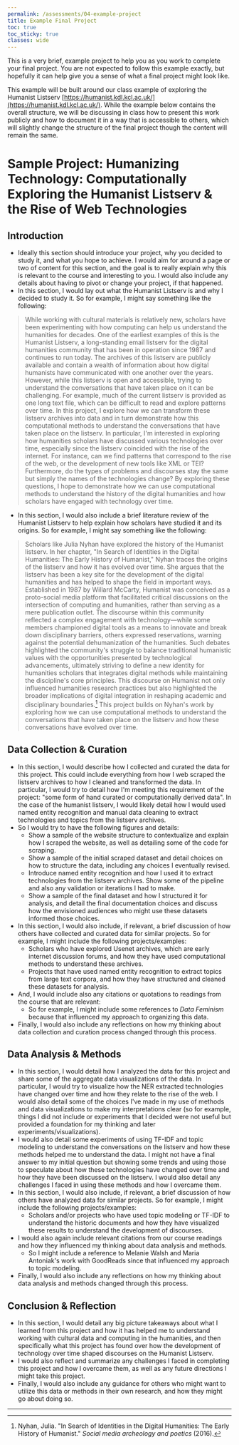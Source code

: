 ```yaml
---
permalink: /assessments/04-example-project
title: Example Final Project
toc: true
toc_sticky: true
classes: wide
---
```


This is a very brief, example project to help you as you work to complete your final project. You are not expected to follow this example exactly, but hopefully it can help give you a sense of what a final project might look like.

This example will be built around our class example of exploring the Humanist Listserv [https://humanist.kdl.kcl.ac.uk/](https://humanist.kdl.kcl.ac.uk/). While the example below contains the overall structure, we will be discussing in class how to present this work publicly and how to document it in a way that is accessible to others, which will slightly change the structure of the final project though the content will remain the same.

# Sample Project: Humanizing Technology: Computationally Exploring the Humanist Listserv & the Rise of Web Technologies

## Introduction

- Ideally this section should introduce your project, why you decided to study it, and what you hope to achieve. I would aim for around a page or two of content for this section, and the goal is to really explain why this is relevant to the course and interesting to you. I would also include any details about having to pivot or change your project, if that happened.
- In this section, I would lay out what the Humanist Listserv is and why I decided to study it. So for example, I might say something like the following:

> While working with cultural materials is relatively new, scholars have been experimenting with how computing can help us understand the humanities for decades. One of the earliest examples of this is the Humanist Listserv, a long-standing email listserv for the digital humanities community that has been in operation since 1987 and continues to run today. The archives of this listserv are publicly available and contain a wealth of information about how digital humanists have communicated with one another over the years. However, while this listserv is open and accessible, trying to understand the conversations that have taken place on it can be challenging. For example, much of the current listserv is provided as one long text file, which can be difficult to read and explore patterns over time. In this project, I explore how we can transform these listserv archives into data and in turn demonstrate how this  computational methods to understand the conversations that have taken place on the listserv.
> In particular, I'm interested in exploring how humanities scholars have discussed various technologies over time, especially since the listserv coincided with the rise of the internet. For instance, can we find patterns that correspond to the rise of the web, or the development of new tools like XML or TEI? Furthermore, do the types of problems and discourses stay the same but simply the names of the technologies change? By exploring these questions, I hope to demonstrate how we can use computational methods to understand the history of the digital humanities and how scholars have engaged with technology over time.

- In this section, I would also include a brief literature review of the Humanist Listserv to help explain how scholars have studied it and its origins. So for example, I might say something like the following:

> Scholars like Julia Nyhan have explored the history of the Humanist listserv. In her chapter, "In Search of Identities in the Digital Humanities: The Early History of Humanist," Nyhan traces the origins of the listserv and how it has evolved over time. She argues that the listserv has been a key site for the development of the digital humanities and has helped to shape the field in important ways. Established in 1987 by Willard McCarty, Humanist was conceived as a proto-social media platform that facilitated critical discussions on the intersection of computing and humanities, rather than serving as a mere publication outlet. The discourse within this community reflected a complex engagement with technology—while some members championed digital tools as a means to innovate and break down disciplinary barriers, others expressed reservations, warning against the potential dehumanization of the humanities. Such debates highlighted the community's struggle to balance traditional humanistic values with the opportunities presented by technological advancements, ultimately striving to define a new identity for humanities scholars that integrates digital methods while maintaining the discipline's core principles. This discourse on Humanist not only influenced humanities research practices but also highlighted the broader implications of digital integration in reshaping academic and disciplinary boundaries.[^nyhan]
> This project builds on Nyhan's work by exploring how we can use computational methods to understand the conversations that have taken place on the listserv and how these conversations have evolved over time.


## Data Collection & Curation

- In this section, I would describe how I collected and curated the data for this project. This could include everything from how I web scraped the listserv archives to how I cleaned and transformed the data. In particular, I would try to detail how I'm meeting this requirement of the project: "some form of hand curated or computationally derived data". In the case of the humanist listserv, I would likely detail how I would used named entity recognition and manual data cleaning to extract technologies and topics from the listserv archives.
- So I would try to have the following figures and details:
  - Show a sample of the website structure to contextualize and explain how I scraped the website, as well as detailing some of the code for scraping.
  - Show a sample of the initial scraped dataset and detail choices on how to structure the data, including any choices I eventually revised.  
  - Introduce named entity recognition and how I used it to extract technologies from the listserv archives. Show some of the pipeline and also any validation or iterations I had to make.
  - Show a sample of the final dataset and how I structured it for analysis, and detail the final documentation choices and discuss how the envisioned audiences who might use these datasets informed those choices.
- In this section, I would also include, if relevant, a brief discussion of how others have collected and curated data for similar projects. So for example, I might include the following projects/examples:
  - Scholars who have explored Usenet archives, which are early internet discussion forums, and how they have used computational methods to understand these archives.
  - Projects that have used named entity recognition to extract topics from large text corpora, and how they have structured and cleaned these datasets for analysis.
- And, I would include also any citations or quotations to readings from the course that are relevant:
  - So for example, I might include some references to *Data Feminism* because that influenced my approach to organizing this data.
- Finally, I would also include any reflections on how my thinking about data collection and curation process changed through this process.

## Data Analysis & Methods

- In this section, I would detail how I analyzed the data for this project and share some of the aggregate data visualizations of the data. In particular, I would try to visualize how the NER extracted technologies have changed over time and how they relate to the rise of the web. I would also detail some of the choices I've made in my use of methods and data visualizations to make my interpretations clear (so for example, things I did not include or experiments that I decided were not useful but provided a foundation for my thinking and later experiments/visualizations).
- I would also detail some experiments of using TF-IDF and topic modeling to understand the conversations on the listserv and how these methods helped me to understand the data. I might not have a final answer to my initial question but showing some trends and using those to speculate about how these technologies have changed over time and how they have been discussed on the listserv. I would also detail any challenges I faced in using these methods and how I overcame them.
- In this section, I would also include, if relevant, a brief discussion of how others have analyzed data for similar projects. So for example, I might include the following projects/examples:
  - Scholars and/or projects who have used topic modeling or TF-IDF to understand the historic documents and how they have visualized these results to understand the development of discourses.
- I would also again include relevant citations from our course readings and how they influenced my thinking about data analysis and methods.
  - So I might include a reference to Melanie Walsh and Maria Antoniak's work with GoodReads since that influenced my approach to topic modeling.
- Finally, I would also include any reflections on how my thinking about data analysis and methods changed through this process.

## Conclusion & Reflection

- In this section, I would detail any big picture takeaways about what I learned from this project and how it has helped me to understand working with cultural data and computing in the humanities, and then specifically what this project has found over how the development of technology over time shaped discourses on the Humanist Listserv.
- I would also reflect and summarize any challenges I faced in completing this project and how I overcame them, as well as any future directions I might take this project.
- Finally, I would also include any guidance for others who might want to utilize this data or methods in their own research, and how they might go about doing so.

---
    
[^nyhan]: Nyhan, Julia. "In Search of Identities in the Digital Humanities: The Early History of Humanist." *Social media archeology and poetics* (2016).